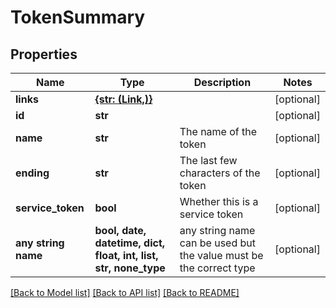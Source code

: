 # TokenSummary


## Properties
Name | Type | Description | Notes
------------ | ------------- | ------------- | -------------
**links** | [**{str: (Link,)}**](Link.md) |  | [optional] 
**id** | **str** |  | [optional] 
**name** | **str** | The name of the token | [optional] 
**ending** | **str** | The last few characters of the token | [optional] 
**service_token** | **bool** | Whether this is a service token | [optional] 
**any string name** | **bool, date, datetime, dict, float, int, list, str, none_type** | any string name can be used but the value must be the correct type | [optional]

[[Back to Model list]](../README.md#documentation-for-models) [[Back to API list]](../README.md#documentation-for-api-endpoints) [[Back to README]](../README.md)



